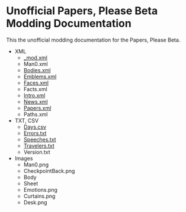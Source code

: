 # Unofficial Papers, Please Beta Modding Documentation

This the unofficial modding documentation for the Papers, Please Beta.

- XML
	- [_mod.xml](xml/_mod.md)
	- Man0.xml
	- [Bodies.xml](xml/Bodies.md)
	- [Emblems.xml](xml/Emblems.md)
	- [Faces.xml](xml/Faces.md)
	- Facts.xml
	- [Intro.xml](xml/Intro.md)
	- [News.xml](xml/News.md)
	- [Papers.xml](xml/Papers.md)
	- Paths.xml
- TXT, CSV
	- [Days.csv](txt-csv/Days.md)
	- [Errors.txt](text-csv/Errors.md)
	- [Speeches.txt](txt-csv/Speeches.md)
	- [Travelers.txt](txt-csv/Travelers.md)
	- Version.txt
- Images
	- Man0.png
	- CheckpointBack.png
	- Body
	- Sheet
	- Emotions.png
	- Curtains.png
	- Desk.png
